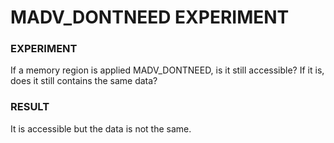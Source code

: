 # MADV_DONTNEED EXPERIMENT

### EXPERIMENT
If a memory region is applied MADV_DONTNEED, is it still accessible? If it is,
does it still contains the same data?

### RESULT
It is accessible but the data is not the same. 
